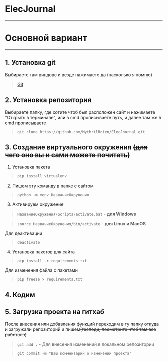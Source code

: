 # ElecJournal
***
# Основной вариант
***
## 1. Установка git


Выбираете там виндовс и везде нажимаете да ~~(насколько я помню)~~
> [Git](https://git-scm.com/downloads "Ссылка на скачивание")


## 2. Установка репозитория
Выбираете папку, где хотите чтоб был расположен сайт и нажимаете "Открыть в терминале", или в cmd прописываете путь, и далее там же в cmd прописываете
> ``git clone https://github.com/MythrilRoten/ElecJournal.git``

## 3. Создание виртуального окружения ~~(для чего оно вы и сами можете почитать)~~
1. Установка пакета
> ``pip install virtualenv``

2. Пишем эту команду в папке с сайтом
> ``python -m venv НазваниеОкружения``

3. Активируем окружение
> ``НазваниеОкружения\Scripts\activate.bat`` - **для Windows**

> ``source НазваниеОкружения/bin/activate`` - **для Linux и MacOS**

Для деактивации
> ``deactivate``

4. Установка пакетов для сайта
> ``pip install -r requirements.txt``

Для изменения файла с пакетами
> ``pip freeze > requirements.txt``

## 4. Кодим

## 5. Загрузка проекта на гитхаб
После внесения или добавления функций переходим в ту папку откуда и загружали репозиторий и пишем~~(господи, посмотрите чтоб там все работало)~~
> ``git add .`` - Для внесения изменений в локальном репозитории 

> ``git commit -m "Ваш комментарий о изменении проекта"``


